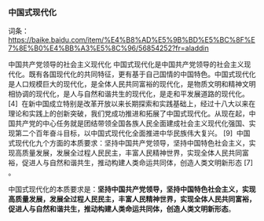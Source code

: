 ### 中国式现代化 

词条： https://baike.baidu.com/item/%E4%B8%AD%E5%9B%BD%E5%BC%8F%E7%8E%B0%E4%BB%A3%E5%8C%96/56854252?fr=aladdin

中国共产党领导的社会主义现代化
中国式现代化是中国共产党领导的社会主义现代化。既有各国现代化的共同特征，更有基于自己国情的中国特色。中国式现代化是人口规模巨大的现代化，是全体人民共同富裕的现代化，是物质文明和精神文明相协调的现代化，是人与自然和谐共生的现代化，是走和平发展道路的现代化。 [4] 
在新中国成立特别是改革开放以来长期探索和实践基础上，经过十八大以来在理论和实践上的创新突破，我们党成功推进和拓展了中国式现代化。从现在起，中国共产党的中心任务就是团结带领全国各族人民全面建成社会主义现代化强国、实现第二个百年奋斗目标，以中国式现代化全面推进中华民族伟大复兴。 [9] 
中国式现代化九个方面的本质要求：坚持中国共产党领导，坚持中国特色社会主义，实现高质量发展，发展全过程人民民主，丰富人民精神世界，实现全体人民共同富裕，促进人与自然和谐共生，推动构建人类命运共同体，创造人类文明新形态 [7]  。

中国式现代化的本质要求是：**坚持中国共产党领导，坚持中国特色社会主义，实现高质量发展，发展全过程人民民主，丰富人民精神世界，实现全体人民共同富裕，促进人与自然和谐共生，推动构建人类命运共同体，创造人类文明新形态**。

